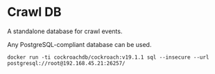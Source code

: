 # Crawl DB
A standalone database for crawl events.

Any PostgreSQL-compliant database can be used.



    docker run -ti cockroachdb/cockroach:v19.1.1 sql --insecure --url postgresql://root@192.168.45.21:26257/
